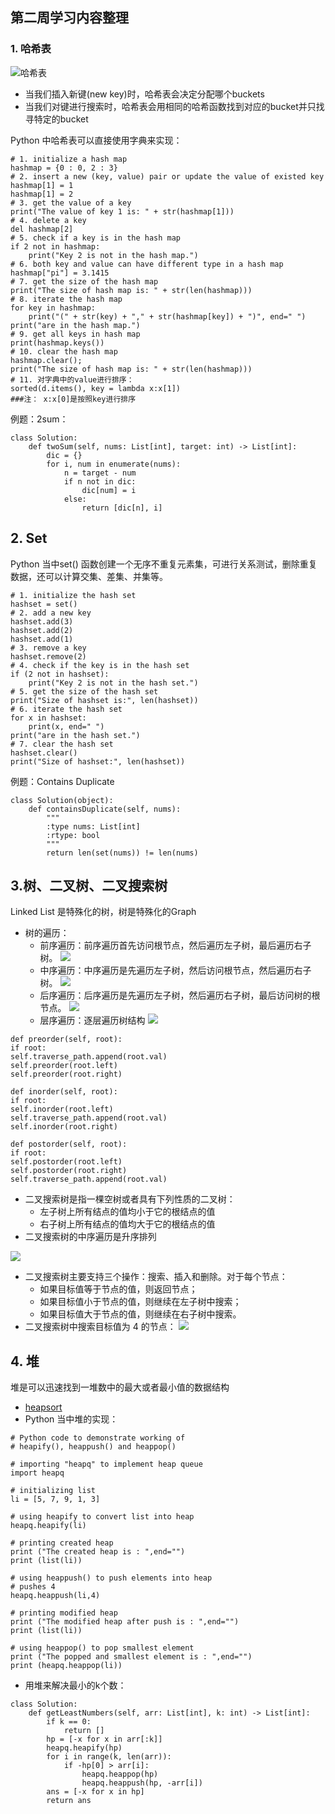 ## 第二周学习内容整理

### 1. 哈希表

![哈希表](hash.png)

- 当我们插入新键(new key)时，哈希表会决定分配哪个buckets
- 当我们对键进行搜索时，哈希表会用相同的哈希函数找到对应的bucket并只找寻特定的bucket
  
Python 中哈希表可以直接使用字典来实现：
```
# 1. initialize a hash map
hashmap = {0 : 0, 2 : 3}
# 2. insert a new (key, value) pair or update the value of existed key
hashmap[1] = 1
hashmap[1] = 2
# 3. get the value of a key
print("The value of key 1 is: " + str(hashmap[1]))
# 4. delete a key
del hashmap[2]
# 5. check if a key is in the hash map
if 2 not in hashmap:
    print("Key 2 is not in the hash map.")
# 6. both key and value can have different type in a hash map
hashmap["pi"] = 3.1415
# 7. get the size of the hash map
print("The size of hash map is: " + str(len(hashmap)))
# 8. iterate the hash map
for key in hashmap:
    print("(" + str(key) + "," + str(hashmap[key]) + ")", end=" ")
print("are in the hash map.")
# 9. get all keys in hash map
print(hashmap.keys())
# 10. clear the hash map
hashmap.clear();
print("The size of hash map is: " + str(len(hashmap)))
# 11. 对字典中的value进行排序：
sorted(d.items(), key = lambda x:x[1])
###注： x:x[0]是按照key进行排序
```
例题：2sum：
```
class Solution:
    def twoSum(self, nums: List[int], target: int) -> List[int]:
        dic = {}
        for i, num in enumerate(nums):
            n = target - num
            if n not in dic:
                dic[num] = i
            else:
                return [dic[n], i]
```

## 2. Set
Python 当中set() 函数创建一个无序不重复元素集，可进行关系测试，删除重复数据，还可以计算交集、差集、并集等。
```
# 1. initialize the hash set
hashset = set() 
# 2. add a new key
hashset.add(3)
hashset.add(2)
hashset.add(1)
# 3. remove a key
hashset.remove(2)
# 4. check if the key is in the hash set
if (2 not in hashset):
    print("Key 2 is not in the hash set.")
# 5. get the size of the hash set
print("Size of hashset is:", len(hashset)) 
# 6. iterate the hash set
for x in hashset:
    print(x, end=" ")
print("are in the hash set.")
# 7. clear the hash set
hashset.clear()                         
print("Size of hashset:", len(hashset))
```
例题：Contains Duplicate
```
class Solution(object):
    def containsDuplicate(self, nums):
        """
        :type nums: List[int]
        :rtype: bool
        """
        return len(set(nums)) != len(nums)
```
## 3.树、二叉树、二叉搜索树
Linked List 是特殊化的树，树是特殊化的Graph
- 树的遍历：
  - 前序遍历：前序遍历首先访问根节点，然后遍历左子树，最后遍历右子树。 ![](pre_order.png)
  - 中序遍历：中序遍历是先遍历左子树，然后访问根节点，然后遍历右子树。 ![](in_order.png)  
  - 后序遍历：后序遍历是先遍历左子树，然后遍历右子树，最后访问树的根节点。 ![](post_order.png)
  - 层序遍历：逐层遍历树结构 ![](level%20traversal.png)
```
def preorder(self, root):
if root:
self.traverse_path.append(root.val)
self.preorder(root.left)
self.preorder(root.right)

def inorder(self, root):
if root:
self.inorder(root.left)
self.traverse_path.append(root.val)
self.inorder(root.right)

def postorder(self, root):
if root:
self.postorder(root.left)
self.postorder(root.right)
self.traverse_path.append(root.val)

```
- 二叉搜索树是指一棵空树或者具有下列性质的二叉树：
  -  左子树上所有结点的值均小于它的根结点的值
  -  右子树上所有结点的值均大于它的根结点的值
- 二叉搜索树的中序遍历是升序排列

![](bst_example.png)

- 二叉搜索树主要支持三个操作：搜索、插入和删除。对于每个节点：
  - 如果目标值等于节点的值，则返回节点；
  - 如果目标值小于节点的值，则继续在左子树中搜索；
  - 如果目标值大于节点的值，则继续在右子树中搜索。 
- 二叉搜索树中搜索目标值为 4 的节点：
  ![](bst_search.png)

## 4. 堆
堆是可以迅速找到一堆数中的最大或者最小值的数据结构
 - [heapsort](https://www.geeksforgeeks.org/heap-sort/) 
 - Python 当中堆的实现：
```
# Python code to demonstrate working of 
# heapify(), heappush() and heappop() 

# importing "heapq" to implement heap queue 
import heapq 

# initializing list 
li = [5, 7, 9, 1, 3] 

# using heapify to convert list into heap 
heapq.heapify(li) 

# printing created heap 
print ("The created heap is : ",end="") 
print (list(li)) 

# using heappush() to push elements into heap 
# pushes 4 
heapq.heappush(li,4) 

# printing modified heap 
print ("The modified heap after push is : ",end="") 
print (list(li)) 

# using heappop() to pop smallest element 
print ("The popped and smallest element is : ",end="") 
print (heapq.heappop(li)) 

```
 - 用堆来解决最小的k个数：
```
class Solution:
    def getLeastNumbers(self, arr: List[int], k: int) -> List[int]:
        if k == 0:
            return []
        hp = [-x for x in arr[:k]]
        heapq.heapify(hp)
        for i in range(k, len(arr)):
            if -hp[0] > arr[i]:
                heapq.heappop(hp)
                heapq.heappush(hp, -arr[i])
        ans = [-x for x in hp]
        return ans
```



